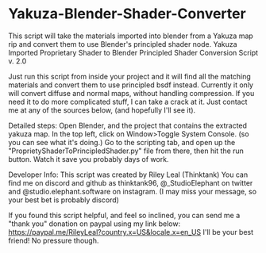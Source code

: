 # Yakuza-Blender-Shader-Converter
This script will take the materials imported into blender from a Yakuza map rip and convert them to use Blender's principled shader node.
Yakuza Imported Proprietary Shader to Blender Principled Shader Conversion Script v. 2.0

Just run this script from inside your project and it will find all the matching 
materials and convert them to use principled bsdf instead. Currently it only will convert diffuse and normal maps, without handling compression. If you need it to do more complicated stuff, I can take a crack at it. Just contact me at any of the sources below, (and hopefully I'll see it).

Detailed steps:
Open Blender, and the project that contains the extracted yakuza map.
In the top left, click on Window>Toggle System Console. (so you can see what it's doing.)
Go to the scripting tab, and open up the "ProprietyShaderToPrincipledShader.py" file from there, then hit the run button.
Watch it save you probably days of work.

Developer Info:
This script was created by Riley Leal (Thinktank)
You can find me on discord and github as thinktank96, @_StudioElephant on twitter and @studio.elephant.software on instagram. (I may miss your message, so your best bet is probably discord)

If you found this script helpful, and feel so inclined, you can send me a "thank you" donation on paypal using my link below:
https://paypal.me/RileyLeal?country.x=US&locale.x=en_US
I'll be your best friend! No pressure though.
